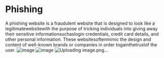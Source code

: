 # Phishing
A phishing website is a fraudulent website that is designed to look like a legitimatewebsitewith the purpose of tricking individuals into giving away their sensitive informationsuchaslogin credentials, credit card details, and other personal information. These websitesoftenmimic the design and content of well-known brands or companies in order togainthetrustof the user.
![image](https://github.com/PREETI20021404/Phishing/assets/127560133/c6f9be4a-e227-4d2b-9f54-f8fb3bd0505a)
![image](https://github.com/PREETI20021404/Phishing/assets/127560133/9740bbb1-dbcd-44eb-aa8d-68d91064ddd2)
![Uploading image.png…]()
